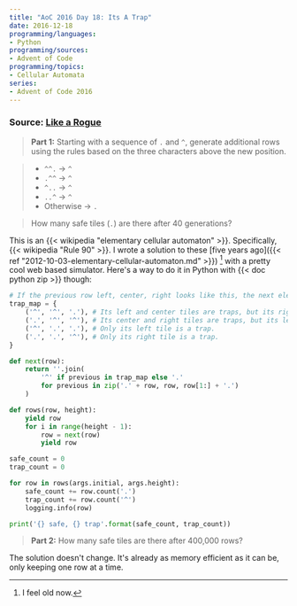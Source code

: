 ```yaml
---
title: "AoC 2016 Day 18: Its A Trap"
date: 2016-12-18
programming/languages:
- Python
programming/sources:
- Advent of Code
programming/topics:
- Cellular Automata
series:
- Advent of Code 2016
---
```

### Source: [Like a Rogue](http://adventofcode.com/2016/day/18)

> **Part 1:** Starting with a sequence of `.` and `^`, generate additional rows using the rules based on the three characters above the new position.

> - `^^.` -> `^`
> - `.^^` -> `^`
> - `^..` -> `^`
> - `..^` -> `^`
> - Otherwise -> `.`

> How many safe tiles (`.`) are there after 40 generations?

<!--more-->

This is an {{< wikipedia "elementary cellular automaton" >}}. Specifically, {{< wikipedia "Rule 90" >}}. I wrote a solution to these [five years ago]({{< ref "2012-10-03-elementary-cellular-automaton.md" >}}) [^whoa] with a pretty cool web based simulator. Here's a way to do it in Python with {{< doc python zip >}} though:

```python
# If the previous row left, center, right looks like this, the next element is a trap
trap_map = {
    ('^', '^', '.'), # Its left and center tiles are traps, but its right tile is not.
    ('.', '^', '^'), # Its center and right tiles are traps, but its left tile is not.
    ('^', '.', '.'), # Only its left tile is a trap.
    ('.', '.', '^'), # Only its right tile is a trap.
}

def next(row):
    return ''.join(
        '^' if previous in trap_map else '.'
        for previous in zip('.' + row, row, row[1:] + '.')
    )

def rows(row, height):
    yield row
    for i in range(height - 1):
        row = next(row)
        yield row

safe_count = 0
trap_count = 0

for row in rows(args.initial, args.height):
    safe_count += row.count('.')
    trap_count += row.count('^')
    logging.info(row)

print('{} safe, {} trap'.format(safe_count, trap_count))
```

> **Part 2:** How many safe tiles are there after 400,000 rows?

The solution doesn't change. It's already as memory efficient as it can be, only keeping one row at a time.

[^whoa]: I feel old now.
